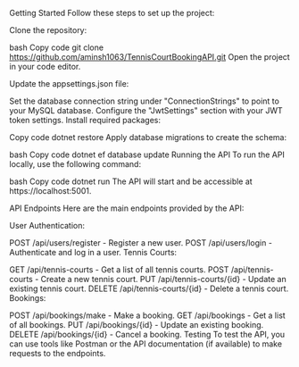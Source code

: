 Getting Started
Follow these steps to set up the project:

Clone the repository:

bash
Copy code
git clone https://github.com/aminsh1063/TennisCourtBookingAPI.git
Open the project in your code editor.

Update the appsettings.json file:

Set the database connection string under "ConnectionStrings" to point to your MySQL database.
Configure the "JwtSettings" section with your JWT token settings.
Install required packages:

Copy code
dotnet restore
Apply database migrations to create the schema:

bash
Copy code
dotnet ef database update
Running the API
To run the API locally, use the following command:

bash
Copy code
dotnet run
The API will start and be accessible at https://localhost:5001.

API Endpoints
Here are the main endpoints provided by the API:

User Authentication:

POST /api/users/register - Register a new user.
POST /api/users/login - Authenticate and log in a user.
Tennis Courts:

GET /api/tennis-courts - Get a list of all tennis courts.
POST /api/tennis-courts - Create a new tennis court.
PUT /api/tennis-courts/{id} - Update an existing tennis court.
DELETE /api/tennis-courts/{id} - Delete a tennis court.
Bookings:

POST /api/bookings/make - Make a booking.
GET /api/bookings - Get a list of all bookings.
PUT /api/bookings/{id} - Update an existing booking.
DELETE /api/bookings/{id} - Cancel a booking.
Testing
To test the API, you can use tools like Postman or the API documentation (if available) to make requests to the endpoints.
